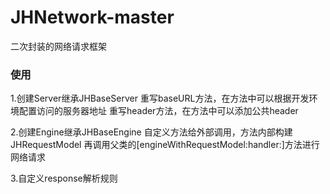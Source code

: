 # JHNetwork-master

二次封装的网络请求框架

### 使用

1.创建Server继承JHBaseServer
重写baseURL方法，在方法中可以根据开发环境配置访问的服务器地址
重写header方法，在方法中可以添加公共header

2.创建Engine继承JHBaseEngine
自定义方法给外部调用，方法内部构建JHRequestModel
再调用父类的[engineWithRequestModel:handler:]方法进行网络请求

3.自定义response解析规则

